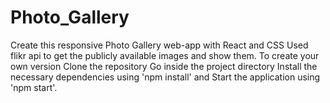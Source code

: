 # Photo_Gallery
Create this responsive Photo Gallery web-app with React and CSS Used flikr api to get the publicly available images
and show them.
To create your own version Clone the repository Go inside the project directory Install the necessary dependencies using 'npm install' and Start the application using 'npm start'.
